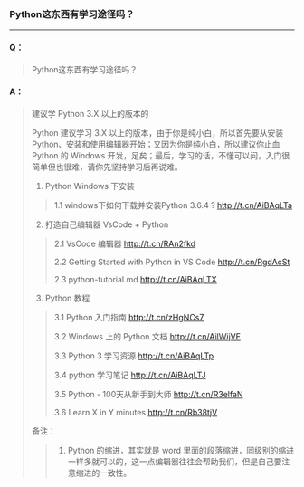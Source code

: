 ### Python这东西有学习途径吗？

---

#### Q：
> Python这东西有学习途径吗？

#### A：
> 建议学 Python 3.X 以上的版本的
>
> Python 建议学习 3.X 以上的版本，由于你是纯小白，所以首先要从安装 Python、安装和使用编辑器开始；又因为你是纯小白，所以建议你止血 Python 的 Windows 开发，足矣；最后，学习的话，不懂可以问，入门很简单但也很难，请你先坚持学习后再说难。
>
> 1. Python Windows 下安装
>>
>> 1.1 windows下如何下载并安装Python 3.6.4 ? http://t.cn/AiBAqLTa
>
> 2. 打造自己编辑器 VsCode + Python
>>
>> 2.1 VsCode 编辑器 http://t.cn/RAn2fkd
>>
>> 2.2 Getting Started with Python in VS Code http://t.cn/RgdAcSt
>>
>> 2.3 python-tutorial.md http://t.cn/AiBAqLTX
>
> 3. Python 教程
>>
>> 3.1 Python 入门指南 http://t.cn/zHgNCs7
>>
>> 3.2 Windows 上的 Python 文档 http://t.cn/AilWijVF
>>
>> 3.3 Python 3 学习资源 http://t.cn/AiBAqLTp
>>
>> 3.4 python 学习笔记 http://t.cn/AiBAqLTJ
>>
>> 3.5 Python - 100天从新手到大师 http://t.cn/R3elfaN
>>
>> 3.6 Learn X in Y minutes http://t.cn/Rb38tjV
>
> 备注：
>>
>> 1. Python 的缩进，其实就是 word 里面的段落缩进，同级别的缩进一样多就可以的，这一点编辑器往往会帮助我们，但是自己要注意缩进的一致性。
